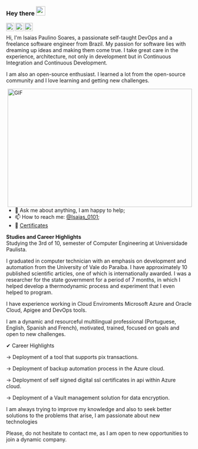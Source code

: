 ### Hey there <img src="https://media.giphy.com/media/hvRJCLFzcasrR4ia7z/giphy.gif" width="25px">

<a href="https://twitter.com/Isaias_0101" target="_blank" target="_blank">
  <img align="left" alt="Isaias Soares | Twitter" width="22px" src="https://raw.githubusercontent.com/peterthehan/peterthehan/master/assets/twitter.svg" target="_blank"/>
</a>
<a href="https://www.linkedin.com/in/isa%C3%ADas-soares-aa0ba1170/" target="_blank">
  <img align="left" alt="Isaias Soares LinkedIN" width="22px" src="https://raw.githubusercontent.com/peterthehan/peterthehan/master/assets/linkedin.svg" target="_blank"/>
</a>
<a href="https://open.spotify.com/user/227orkudezx3ngovcqz6eaeai?si=kiyIO_VBRvSbFWJ76q9B6A" target="_blank"> 
  <img align="left" alt="Isaias Soares Spotify" width="22px" src="https://raw.githubusercontent.com/peterthehan/peterthehan/master/assets/spotify.svg" target="_blank"/>
</a>

<br />

Hi, I'm Isaias Paulino Soares, a passionate self-taught DevOps and a freelance software engineer from Brazil. My passion for software lies with dreaming up ideas and making them come true. I take great care in the experience, architecture, not only in development but in Continuous Integration and Continuous Development.

I am also an open-source enthusiast. I learned a lot from the open-source community and I love learning and getting new challenges.


  <img align="right" alt="GIF" src="https://github.com/abhisheknaiidu/abhisheknaiidu/blob/master/code.gif?raw=true" width="500" height="320" />
  
- 💬 Ask me about anything, I am happy to help;
- 📫 How to reach me: [@Isaias_0101](https://twitter.com/Isaias_0101);
- 📝 [Certificates](https://drive.google.com/drive/folders/1WXAOZmUmrb2lDSU00f6hYHatxNMH0lWp?usp=sharing)

**Studies and Career Highlights**  
Studying the 3rd of 10, semester of Computer Engineering at Universidade Paulista.

I graduated in computer technician with an emphasis on development and automation from the University of Vale do Paraíba. I have approximately 10 published scientific articles, one of which is internationally awarded. I was a researcher for the state government for a period of 7 months, in which I helped develop a thermodynamic process and experiment that I even helped to program.

I have experience working in Cloud Enviroments Microsoft Azure and Oracle Cloud, Apigee and DevOps tools.

I am a dynamic and resourceful multilingual professional (Portuguese, English, Spanish and French), motivated, trained, focused on goals and open to new challenges.

✔ Career Highlights

-> Deployment of a tool that supports pix transactions.

-> Deployment of backup automation process in the Azure cloud.

-> Deployment of self signed digital ssl certificates in api within Azure cloud.

-> Deployment of a Vault management solution for data encryption.

I am always trying to improve my knowledge and also to seek better solutions to the problems that arise, I am passionate about new technologies

Please, do not hesitate to contact me, as I am open to new opportunities to join a dynamic company. 

